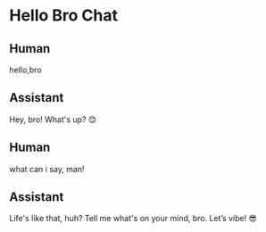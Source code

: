 # Hello Bro Chat

## Human

hello,bro

## Assistant

Hey, bro! What's up? 😊

## Human

what can i say, man!

## Assistant

Life's like that, huh? Tell me what's on your mind, bro. Let’s vibe! 😎